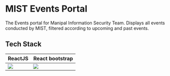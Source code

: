 # MIST Events Portal

The Events portal for Manipal Information Security Team. Displays all events conducted by MIST, filtered according to upcoming and past events. 

## Tech Stack

| ReactJS | React bootstrap |
|--|--|
| ![](https://lh4.googleusercontent.com/sBaxDLU9jP8BOaB8vNld8Yu_dv7V3HZGBNBHiguET93-VXWxm1tO3J6PtAWEg46cBAicYGZtZEMwRdYO3NYJUKBrEIT18-KvRUAMIHzQ_Q1sagcKZa3hyKVR4hJaf4VpTV3hoAoa) | ![](https://www.bootstrapcdn.com/assets/img/integrations/react-bootstrap.c4f9aa2.png) |